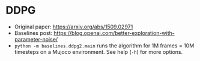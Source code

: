 # DDPG

- Original paper: https://arxiv.org/abs/1509.02971
- Baselines post: https://blog.openai.com/better-exploration-with-parameter-noise/
- `python -m baselines.ddpg2.main` runs the algorithm for 1M frames = 10M timesteps on a Mujoco environment. See help (`-h`) for more options.
